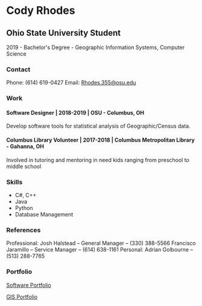 # Cody Rhodes

## Ohio State University Student

2019 - Bachelor's Degree - Geographic Information Systems, Computer Science

### Contact

Phone: (614) 619-0427
Email: Rhodes.355@osu.edu

### Work

#### Software Designer | 2018-2019 | OSU - Columbus, OH
Develop software tools for statistical analysis of Geographic/Census data.

#### Columbus Library Volunteer | 2017-2018 | Columbus Metropolitan Library - Gahanna, OH
Involved in tutoring and mentoring in need kids ranging from preschool to middle school

### Skills
- C#, C++
- Java
- Python
- Database Management

### References
Professional:
	Josh Halstead – General Manager – (330) 388-5566
	Francisco Jaramillo – Service Manager – (614) 638-1161
Personal:
	Adrian Golbourne – (513) 288-7765

### Portfolio

[Software Portfolio](https://rhodes355.github.io/Portfolio/)

[GIS Portfolio](https://rhodes355.github.io/Geography/)
